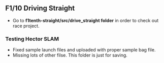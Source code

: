 ## F1/10 Driving Straight
- Go to <b>f1tenth-straight/src/drive_straight folder</b> in order to check out race project.

### Testing Hector SLAM
- Fixed sample launch files and uploaded with proper sample bag file.
- Missing lots of other filse. This folder is just for saving.
